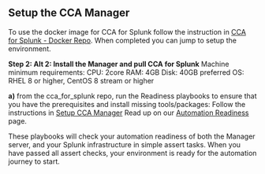 ## Setup the CCA Manager

To use the docker image for CCA for Splunk follow the instruction in
[CCA for Splunk - Docker Repo](https://github.com/innovationfleet/docker).
When completed you can jump to setup the environment.

**Step 2: Alt 2: Install the Manager and pull CCA for Splunk**
Machine minimum requirements:
 CPU: 2core
 RAM: 4GB
 Disk: 40GB
 preferred OS: RHEL 8 or higher, CentOS 8 stream or higher

**a)** from the cca_for_splunk repo, run the Readiness playbooks to ensure that you have the prerequisites and install missing tools/packages:
Follow the instructions in [Setup CCA Manager](#prerequisites)
Read up on our [Automation Readiness](/automation_readiness.md) page.

These playbooks will check your automation readiness of both the Manager server, and your Splunk infrastructure in simple assert tasks. When you have passed all assert checks, your environment is ready for the automation journey to start.